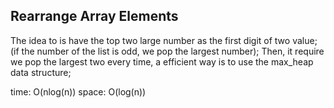 ## Rearrange Array Elements

The idea to is have the top two large number as the first digit of two value; (if the number of the list is odd, we pop the largest number);
Then, it require we pop the largest two every time, a efficient way is to use the max_heap data structure;


time: O(nlog(n))
space: O(log(n))




